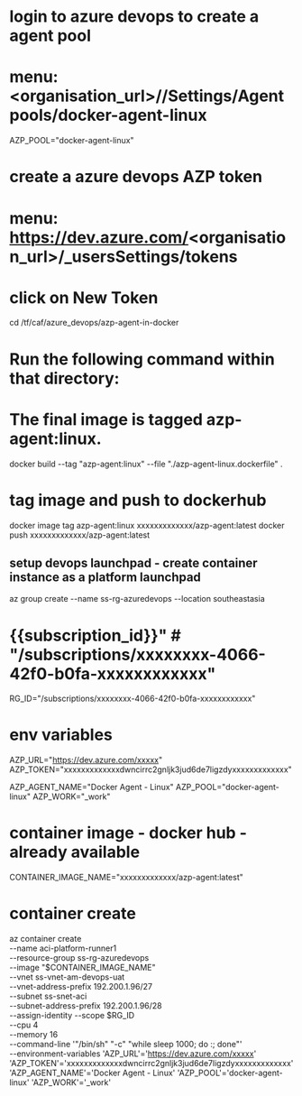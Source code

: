 
# login to azure devops to create a agent pool
# menu: <organisation_url>/<project>/Settings/Agent pools/docker-agent-linux

AZP_POOL="docker-agent-linux"

# create a azure devops AZP token
# menu: https://dev.azure.com/<organisation_url>/_usersSettings/tokens
# click on New Token
cd /tf/caf/azure_devops/azp-agent-in-docker

# Run the following command within that directory:
# The final image is tagged azp-agent:linux.
docker build --tag "azp-agent:linux" --file "./azp-agent-linux.dockerfile" .

# tag image and push to dockerhub
docker image tag azp-agent:linux xxxxxxxxxxxxx/azp-agent:latest
docker push xxxxxxxxxxxxx/azp-agent:latest


## setup devops launchpad - create container instance as a platform launchpad

az group create --name ss-rg-azuredevops --location southeastasia

# {{subscription_id}}" # "/subscriptions/xxxxxxxx-4066-42f0-b0fa-xxxxxxxxxxxx"
RG_ID="/subscriptions/xxxxxxxx-4066-42f0-b0fa-xxxxxxxxxxxx"

# env variables
AZP_URL="https://dev.azure.com/xxxxx" 
AZP_TOKEN="xxxxxxxxxxxxxdwncirrc2gnljk3jud6de7ligzdyxxxxxxxxxxxxx"

AZP_AGENT_NAME="Docker Agent - Linux"
AZP_POOL="docker-agent-linux"
AZP_WORK="_work"


# container image - docker hub - already available
CONTAINER_IMAGE_NAME="xxxxxxxxxxxxx/azp-agent:latest"

# container create
az container create \
  --name aci-platform-runner1 \
  --resource-group ss-rg-azuredevops \
  --image "$CONTAINER_IMAGE_NAME" \
  --vnet ss-vnet-am-devops-uat \
  --vnet-address-prefix 192.200.1.96/27 \
  --subnet ss-snet-aci  \
  --subnet-address-prefix 192.200.1.96/28 \
  --assign-identity --scope $RG_ID \
  --cpu 4 \
  --memory 16 \
  --command-line '"/bin/sh" "-c" "while sleep 1000; do :; done"' \
  --environment-variables 'AZP_URL'='https://dev.azure.com/xxxxx' 'AZP_TOKEN'='xxxxxxxxxxxxxdwncirrc2gnljk3jud6de7ligzdyxxxxxxxxxxxxx' 'AZP_AGENT_NAME'='Docker Agent - Linux' 'AZP_POOL'='docker-agent-linux' 'AZP_WORK'='_work'



